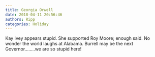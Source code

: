 ```yaml
---
title: Georgia Orwell
date: 2018-04-11 20:56:46
authors: Ripp
categories: Holiday
---
```


 Kay Ivey appears stupid. She supported Roy Moore; enough said.  No wonder the world laughs at Alabama.  Burrell may be the next Governor........we are so stupid here!